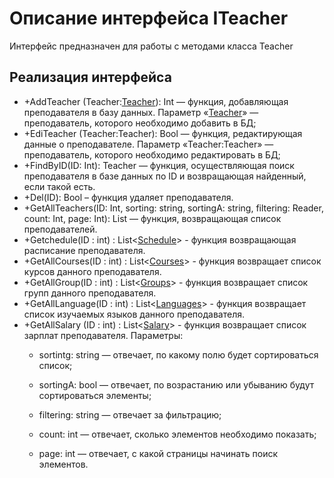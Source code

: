 # Описание интерфейса ITeacher
Интерфейс предназначен для работы с методами класса Teacher

## Реализация интерфейса
* +AddTeacher (Teacher:[Teacher](https://github.com/polinanch/Documents/blob/master/Teacher.md "объект класса Teachers")): Int — функция, добавляющая преподавателя в базу данных. Параметр
 «[Teacher](https://github.com/polinanch/Documents/blob/master/Teacher.md "объект класса Teacher")» — преподаватель, 
которого необходимо добавить в БД;
* +EdiTeacher (Teacher:Teacher): Bool — функция, редактирующая
 данные о преподавателе. Параметр «Teacher:Teacher» — 
преподаватель, которого необходимо редактировать в БД;
* +FindByID(ID: Int): Teacher  — функция, осуществляющая 
поиск преподавателя в базе данных по ID и возвращающая найденный, если такой есть. 
* +Del(ID): Bool – функция удаляет преподавателя.
* +GetAllTeachers(ID: Int, sorting: string, sortingA: string, filtering: Reader, count: Int, page: Int): List <Teacher> — функция, возвращающая список преподавателей. 
* +Getchedule(ID : int) : List<[Schedule](https://github.com/polinanch/Documents/blob/master/Schedule.md)> - функция возвращающая расписание преподавателя.
* +GetAllCourses(ID : int) : List<[Courses](https://github.com/polinanch/Documents/blob/master/Course.md)> - функция возвращает список курсов данного преподавателя.
* +GetAllGroup(ID : int) : List<[Groups](https://github.com/polinanch/Documents/blob/master/Group.md)> - функция возвращает список групп данного преподавателя.
* +GetAllLanguage(ID : int) :  List<[Languages](https://github.com/polinanch/Documents/blob/master/Language.md)> - функция возвращает список изучаемых языков данного преподавателя.
* +GetAllSalary (ID : int) : List<[Salary](https://github.com/polinanch/Documents/blob/master/Salary.md)> - функция возвращает список зарплат преподавателя.
Параметры: 
	* sortintg: string — отвечает, по какому полю будет сортироваться список;
  
	* sortingA: bool — отвечает, по возрастанию или убыванию будут сортироваться элементы;
  
	* filtering: string — отвечает за фильтрацию;
  
	* count: int — отвечает, сколько элементов необходимо показать;
  
	* page: int — отвечает, с какой страницы начинать поиск элементов.
